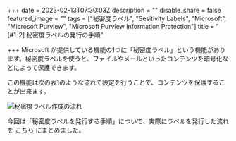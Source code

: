 +++
date = 2023-02-13T07:30:03Z
description = ""
disable_share = false
featured_image = ""
tags = ["秘密度ラベル", "Sesitivity Labels", "Microsoft", "Microsoft Purview", "Microsoft Purview Information Protection"]
title = "[#1-2] 秘密度ラベルの発行の手順"

+++
Microsoft が提供している機能の1つに「秘密度ラベル」という機能があります。秘密度ラベルを使うと、ファイルやメールといったコンテンツを暗号化などによって保護できます。

この機能は次の表1のような流れで設定を行うことで、コンテンツを保護することが出来ます。

![秘密度ラベル作成の流れ](/images/label.PNG "label")

今回は「秘密度ラベルを発行する手順」について、実際にラベルを発行した流れを [こちら](https://tdu.box.com/s/akz2vd14a9rr6cstovw16mmeiu60hngu) にまとめました。